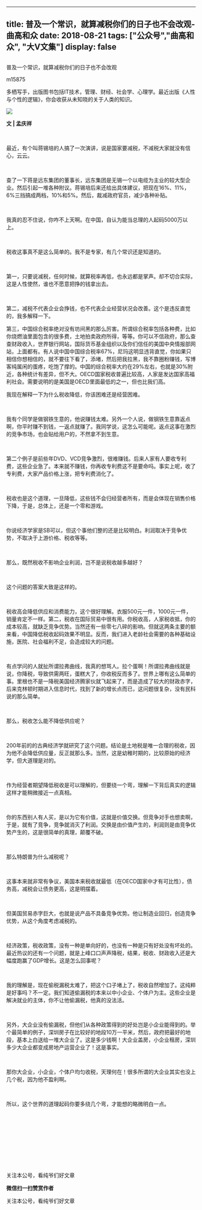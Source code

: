 
---
title:   普及一个常识，就算减税你们的日子也不会改观-曲高和众
date: 2018-08-21
tags: ["公众号","曲高和众", "大V文集"]
display: false
---


## 



普及一个常识，就算减税你们的日子也不会改观




m15875




多栖写手，出版图书包括IT技术，管理、财经、社会学、心理学。最近出版《人性与个性的逻辑》，你会收获从未知晓的关于人类的知识。


<img class="" data-ratio="0.6545454545454545" data-s="300,640" src="https://mmbiz.qpic.cn/mmbiz_jpg/fxGMiaL5Zj1g34DZIypDPsyOZmPJAntIElOd4t11QfTYfAOlKxTDtR9X7IYaab27KqYuj59ZgYekfqP1FPp3rfw/640?wx_fmt=jpeg" data-type="jpeg" data-w="495" style=""/>

**文 | 孟庆祥**

&nbsp;

最近，有个叫蒋锡培的人搞了一次演讲，说是国家要减税，不减税大家就没有信心，云云。

&nbsp;

查了一下蒋是远东集团的董事长，远东集团是无锡一个以电缆为主业的较大型企业。然后引起一堆各种附议。蒋锡培后来还给出具体建议，把现在16%、11%，6%三挡搞成两档，10%和5%。然后，裁减政府官员，减少各种补贴。

&nbsp;

我真的忍不住说，你咋不上天啊。在中国，自认为能当总理的人起码5000万以上。

&nbsp;

税收这事真不是这么简单的。我不是专家，有几个常识还是知道的。

&nbsp;

第一，只要说减税，任何时候，就算税率再低，也永远都是掌声。却不切合实际，这是人性使然，谁也不愿意把挣的钱拿出去。

&nbsp;

第二，减税不代表企业会挣钱，也不代表企业经营状况会改善。这个是违反直觉的，我多解释一下。



第三，中国综合税率绝对没有坊间黑的那么厉害。所谓综合税率包括各种费，比如你烧燃油里面包含的很多费，土地拍卖政府所得，等等。你可以不信政府，那么查查财政收入，世界银行网站，国际货币基金组织以及你们信任的美国中央情报部网站，上面都有。有人说中国中国综合税率67%，尼玛这明显违背直觉，你如果只相信你想相信的，就不要往下看了，添堵，然后把我拉黑，我不靠圈粉赚钱，写博客纯属闲的蛋疼，吃饱了撑的。中国的综合税率大约在29%左右，也就是30%附近，各种统计有差异，但不大。OECD国家税收普遍比较高，人家是发达国家高福利社会。需要说明的是美国是OECD里面最低的之一，但也比我们高。



我现在解释一下为什么税收降低，你该困难还是经营困难。

&nbsp;

我有个同学是做钢铁生意的，他说赚钱太难。另外一个人说，做钢铁生意靠返点啊，你平时赚不到钱，一返点就赚了。我同学说，这怎么可能呢。返点这事在激烈的竞争市场，也会贴给用户的，不然拿不到生意。

&nbsp;

第二个例子是前些年DVD、VCD竞争激烈，很难赚钱。后来人家有人要收专利费，这些企业急了。本来就不赚钱，你再收专利费这不是要命吗。事实上呢，收了专利费，大家产品价格上涨，把专利费消化了。

&nbsp;

税收也是这个道理，一旦降低，这些钱不会归经营者所有，而是会体现在销售价格下降，于是，总体上，还是一个零和游戏。

&nbsp;

你说经济学家是SB可以，但这个事他们整的还是比较明白。利润取决于竞争优势，不取决于上游价格、税收等等。

&nbsp;

那么，既然税收不影响企业利润，岂不是说税收越多越好？

&nbsp;

这个问题的答案大致是这样的。

&nbsp;

税收高会降低供应和消费能力，这个很好理解。衣服500元一件，1000元一件，销量肯定不一样。第二，税收在国际贸易中很有用。你税收高，人家税收抵，你的成本较高，就缺乏竞争优势。当然还有一些零七八碎的影响。但就这两条主要的额来看，中国降低税收起码效果不明显。反而，我们进入老龄社会需要的各种基础设施，医院、社会福利不足，会造成较大的问题。

&nbsp;

有点学问的人就扯所谓拉弗曲线，我真的想骂人。拉个蛋啊！所谓拉弗曲线就是说，你降税，导致供需两旺，蛋糕大了，你收税反而多了。世界上哪有这么简单的事。里根也不是一降税美国经济腾家伙就飞起来了，而是造成了较大的财政赤字，后来克林顿时期进入信息时代，找到了新的增长点而已，这问题很复杂，没有民科说的那么简单。

&nbsp;

那么，税收怎么能不降低供应呢？

&nbsp;

200年前的的古典经济学就研究了这个问题。结论是土地税是唯一合理的税收，因为他不会降低供应量，反正就那么多。当然，这是幼稚时期的，比较原始的经济学，但大道理是对的。

&nbsp;

作为经营者期望降低税收是可以理解的，但要绕一个弯，理解一下背后真实的逻辑这样才能稍微接近一点真相。

&nbsp;

你的东西别人有人买，是以为它有价值，这就是价值交换。但竞争对手也想卖啊，于是，就有了竞争，竞争就消灭了利润。交换是由价值产生的，利润则是由竞争优势产生的，这是很简单的真理，颠覆不破。

&nbsp;

那么特朗普为什么减税呢？

&nbsp;

这事本来就非常有争议，美国本来税收就最低（在OECD国家中才有可比性），债务高，减税会让债务更高，这是明摆着。

&nbsp;

但美国贸易赤字巨大，也就是说产品不具备竞争优势。他让制造业回归，创造竞争优势，从这个角度考虑减税的。

&nbsp;

经济政策，税收政策，没有一种是单向好的，也没有一种是只有好处没有坏处的。最近热议的还有一个问题，就是上峰口口声声降税，结果，税收、财政收入还是大幅度跑赢了GDP增长。这是怎么回事呢？

&nbsp;

我的理解是，现在偷税漏税太难了，把这个口子堵上了，税收自然增加了。这纯粹是好事吗？不一定。我们知道偷漏税的本来以中小企业、个体户为主。这些企业是解决就业的主体，你不让他偷漏税，他真的没法活。

&nbsp;

另外，大企业没有偷漏税，但他们从各种政策得到的好处岂是小企业能得到的。举个最简单的例子，深圳房子在比较好的地段10万一平米，然后，政府把最好的地段，基本上白送给一堆大企业了。这是多少钱啊！大企业盖房，小企业租房，深圳多少大企业都变成房地产运营企业了！这是事实。

&nbsp;

那你大企业，小企业，个体户均匀收税，天理何在！很多所谓的大企业其实也没上几个税，因为他不盈利啊。

&nbsp;

所以，这个世界的道理起码你要多绕几个弯，才能想的略微明白一点。

&nbsp;

&nbsp;

&nbsp;

&nbsp;

&nbsp;



关注本公号，看纯爷们好文章


**微信扫一扫赞赏作者**






关注本公号，看纯爷们好文章








